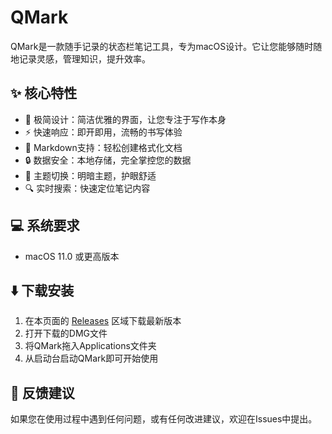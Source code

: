 # QMark

QMark是一款随手记录的状态栏笔记工具，专为macOS设计。它让您能够随时随地记录灵感，管理知识，提升效率。

## ✨ 核心特性

- 🎯 极简设计：简洁优雅的界面，让您专注于写作本身
- ⚡️ 快速响应：即开即用，流畅的书写体验
- 📝 Markdown支持：轻松创建格式化文档
- 🔒 数据安全：本地存储，完全掌控您的数据
- 🎨 主题切换：明暗主题，护眼舒适
- 🔍 实时搜索：快速定位笔记内容

## 💻 系统要求

- macOS 11.0 或更高版本

## ⬇️ 下载安装

1. 在本页面的 [Releases](https://github.com/YOUR_USERNAME/QMark-releases/releases) 区域下载最新版本
2. 打开下载的DMG文件
3. 将QMark拖入Applications文件夹
4. 从启动台启动QMark即可开始使用

## 🤝 反馈建议

如果您在使用过程中遇到任何问题，或有任何改进建议，欢迎在Issues中提出。